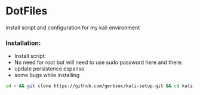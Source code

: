 # DotFiles

Install script and configuration for my kali environment

### Installation:

- Install script:
- No need for root but will need to use sudo password here and there.
- update persistence espanso
- some bugs while installing
```bash
cd ~ && git clone https://github.com/gerbsec/kali-setup.git && cd kali-setup && chmod +x install.sh && ./install.sh
```
